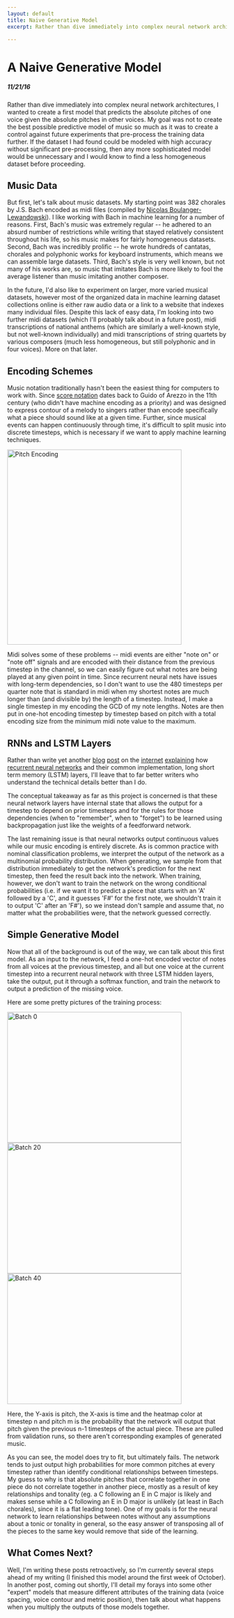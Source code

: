 ```yaml
---
layout: default
title: Naive Generative Model
excerpt: Rather than dive immediately into complex neural network architectures, I wanted to create a first model that predicts the absolute pitches of one voice given the absolute pitches in other voices. My goal was not to create the best possible predictive model of music so much as it was to create a control against future experiments that pre-process the training data further. If the dataset I had found could be modeled with high accuracy without significant pre-processing, then any more sophisticated model would be unnecessary and I would know to find a less homogeneous dataset before proceeding.

---
```


A Naive Generative Model
===================================================

##### 11/21/16

Rather than dive immediately into complex neural network architectures, I wanted to create a first model that predicts the absolute pitches of one voice given the absolute pitches in other voices. My goal was not to create the best possible predictive model of music so much as it was to create a control against future experiments that pre-process the training data further. If the dataset I had found could be modeled with high accuracy without significant pre-processing, then any more sophisticated model would be unnecessary and I would know to find a less homogeneous dataset before proceeding.

## Music Data

But first, let's talk about music datasets. My starting point was 382 chorales by J.S. Bach encoded as midi files (compiled by [Nicolas Boulanger-Lewandowski](http://www-etud.iro.umontreal.ca/~boulanni/icml2012)). I like working with Bach in machine learning for a number of reasons. First, Bach's music was extremely regular -- he adhered to an absurd number of restrictions while writing that stayed relatively consistent throughout his life, so his music makes for fairly homogeneous datasets. Second, Bach was incredibly prolific -- he wrote hundreds of cantatas, chorales and polyphonic works for keyboard instruments, which means we can assemble large datasets. Third, Bach's style is very well known, but not many of his works are, so music that imitates Bach is more likely to fool the average listener than music imitating another composer.

In the future, I'd also like to experiment on larger, more varied musical datasets, however most of the organized data in machine learning dataset collections online is either raw audio data or a link to a website that indexes many individual files. Despite this lack of easy data, I'm looking into two further midi datasets (which I'll probably talk about in a future post), midi transcriptions of national anthems (which are similarly a well-known style, but not well-known individually) and midi transcriptions of string quartets by various composers (much less homogeneous, but still polyphonic and in four voices). More on that later.

## Encoding Schemes

Music notation traditionally hasn't been the easiest thing for computers to work with. Since [score notation](http://www.mfiles.co.uk/music-notation-history.htm) dates back to Guido of Arezzo in the 11th century (who didn't have machine encoding as a priority) and was designed to express contour of a melody to singers rather than encode specifically what a piece should sound like at a given time. Further, since musical events can happen continuously through time, it's difficult to split music into discrete timesteps, which is necessary if we want to apply machine learning techniques.


<img src="{{site.baseurl}}/assets/images/onehot.png" alt="Pitch Encoding" width="400" height="448"/>

Midi solves some of these problems -- midi events are either "note on" or "note off" signals and are encoded with their distance from the previous timestep in the channel, so we can easily figure out what notes are being played at any given point in time. Since recurrent neural nets have issues with long-term dependencies, so I don't want to use the 480 timesteps per quarter note that is standard in midi when my shortest notes are much longer than (and divisible by) the length of a timestep. Instead, I make a single timestep in my encoding the GCD of my note lengths. Notes are then put in one-hot encoding timestep by timestep based on pitch with a total encoding size from the minimum midi note value to the maximum.

## RNNs and LSTM Layers

Rather than write yet another [blog](http://colah.github.io/posts/2015-08-Understanding-LSTMs/) [post](https://deeplearning4j.org/lstm) on the [internet](http://blog.terminal.com/demistifying-long-short-term-memory-lstm-recurrent-neural-networks/) [explaining](http://deeplearning.net/tutorial/lstm.html) how [recurrent neural networks](https://www.tensorflow.org/versions/r0.11/tutorials/recurrent/index.html) and their common implementation, long short term memory (LSTM) layers, I'll leave that to far better writers who understand the technical details better than I do.

The conceptual takeaway as far as this project is concerned is that these neural network layers have internal state that allows the output for a timestep to depend on prior timesteps and for the rules for those dependencies (when to "remember", when to "forget") to be learned using backpropagation just like the weights of a feedforward network.

The last remaining issue is that neural networks output continuous values while our music encoding is entirely discrete. As is common practice with nominal classification problems, we interpret the output of the network as a multinomial probability distribution. When generating, we sample from that distribution immediately to get the network's prediction for the next timestep, then feed the result back into the network. When training, however, we don't want to train the network on the wrong conditional probabilities (i.e. if we want it to predict a piece that starts with an 'A' followed by a 'C', and it guesses 'F#' for the first note, we shouldn't train it to output 'C' after an 'F#'), so we instead don't sample and assume that, no matter what the probabilities were, that the network guessed correctly.

## Simple Generative Model

Now that all of the background is out of the way, we can talk about this first model. As an input to the network, I feed a one-hot encoded vector of notes from all voices at the previous timestep, and all but one voice at the current timestep into a recurrent neural network with three LSTM hidden layers, take the output, put it through a softmax function, and train the network to output a prediction of the missing voice.

Here are some pretty pictures of the training process:

<img src="{{site.baseurl}}/assets/images/simpleGenerative/batch0" alt="Batch 0" width="400" height="300"/>

<img src="{{site.baseurl}}/assets/images/simpleGenerative/batch20" alt="Batch 20" width="400" height="300"/>

<img src="{{site.baseurl}}/assets/images/simpleGenerative/batch40" alt="Batch 40" width="400" height="300"/>

Here, the Y-axis is pitch, the X-axis is time and the heatmap color at timestep n and pitch m is the probability that the network will output that pitch given the previous n-1 timesteps of the actual piece. These are pulled from validation runs, so there aren't corresponding examples of generated music.

As you can see, the model does try to fit, but ultimately fails. The network tends to just output high probabilities for more common pitches at every timestep rather than identify conditional relationships between timesteps. My guess to why is that absolute pitches that correlate together in one piece do not correlate together in another piece, mostly as a result of key relationships and tonality (eg. a C following an E in C major is likely and makes sense while a C following an E in D major is unlikely (at least in Bach chorales), since it is a flat leading tone). One of my goals is for the neural network to learn relationships between notes without any assumptions about a tonic or tonality in general, so the easy answer of transposing all of the pieces to the same key would remove that side of the learning.

## What Comes Next?

Well, I'm writing these posts retroactively, so I'm currently several steps ahead of my writing (I finished this model around the first week of October). In another post, coming out shortly, I'll detail my forays into some other "expert" models that measure different attributes of the training data (voice spacing, voice contour and metric position), then talk about what happens when you multiply the outputs of those models together.